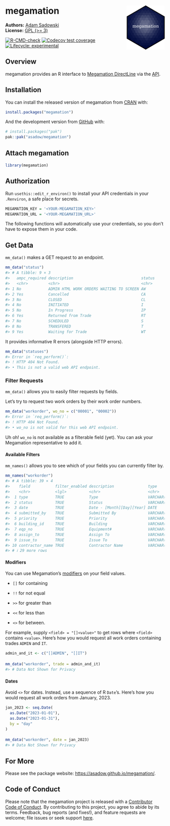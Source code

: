 
# megamation <a href="https://asadow.github.io/megamation/"><img src="man/figures/logo.png" alt="megamation website" align="right" height="139"/></a>

**Authors:** [Adam Sadowski](https://adams.quarto.pub/w/)<br/>
**License:** [GPL (\>= 3)](https://www.gnu.org/licenses/licenses.html)

<!-- badges: start -->

[![R-CMD-check](https://github.com/asadow/megamation/actions/workflows/R-CMD-check.yaml/badge.svg)](https://github.com/asadow/megamation/actions/workflows/R-CMD-check.yaml)
[![Codecov test
coverage](https://codecov.io/gh/asadow/megamation/branch/master/graph/badge.svg)](https://app.codecov.io/gh/asadow/megamation?branch=master)
[![Lifecycle:
experimental](https://img.shields.io/badge/lifecycle-experimental-orange.svg)](https://lifecycle.r-lib.org/articles/stages.html#experimental)
<!-- badges: end -->

## Overview

megamation provides an R interface to [Megamation
DirectLine](https://megamation.com/) via the
[API](https://apidocs.megamation.com/).

## Installation

You can install the released version of megamation from
[CRAN](https://cran.r-project.org/) with:

``` r
install.packages("megamation")
```

And the development version from [GitHub](https://github.com/) with:

``` r
# install.packages("pak")
pak::pak("asadow/megamation")
```

## Attach megamation

``` r
library(megamation)
```

## Authorization

Run `usethis::edit_r_environ()` to install your API credentials in your
`.Renviron`, a safe place for secrets.

``` r
MEGAMATION_KEY = '<YOUR-MEGAMATION_KEY>'
MEGAMATION_URL = '<YOUR-MEGAMATION_URL>'
```

The following functions will automatically use your credentials, so you
don’t have to expose them in your code.

## Get Data

`mm_data()` makes a GET request to an endpoint.

``` r
mm_data("status")
#> # A tibble: 9 × 3
#>   ampc_required description                              status
#>   <chr>         <chr>                                    <chr> 
#> 1 No            ADMIN HTML WORK ORDERS WAITING TO SCREEN AW    
#> 2 Yes           Cancelled                                CA    
#> 3 No            CLOSED                                   CL    
#> 4 No            INITIATED                                I     
#> 5 No            In Progress                              IP    
#> 6 Yes           Returned from Trade                      RT    
#> 7 No            SCHEDULED                                S     
#> 8 No            TRANSFERED                               T     
#> 9 Yes           Waiting for Trade                        WT
```

It provides informative R errors (alongside HTTP errors).

``` r
mm_data("statuses")
#> Error in `req_perform()`:
#> ! HTTP 404 Not Found.
#> • This is not a valid web API endpoint.
```

### Filter Requests

`mm_data()` allows you to easily filter requests by fields.

Let’s try to request two work orders by their work order numbers.

``` r
mm_data("workorder", wo_no = c("00001", "00002"))
#> Error in `req_perform()`:
#> ! HTTP 404 Not Found.
#> • wo_no is not valid for this web API endpoint.
```

Uh oh! `wo_no` is not available as a filterable field (yet). You can ask
your Megamation representative to add it.

#### Available Filters

`mm_names()` allows you to see which of your fields you can
currently filter by.

``` r
mm_names("workorder")
#> # A tibble: 39 × 4
#>    field           filter_enabled description               type          
#>    <chr>           <lgl>          <chr>                     <chr>         
#>  1 type            TRUE           Type                      VARCHAR(65531)
#>  2 status          TRUE           Status                    VARCHAR(65531)
#>  3 date            TRUE           Date - [Month][Day][Year] DATE          
#>  4 submitted_by    TRUE           Submitted By              VARCHAR(65531)
#>  5 priority        TRUE           Priority                  VARCHAR(65531)
#>  6 building_id     TRUE           Building                  VARCHAR(65531)
#>  7 eqp_no          TRUE           Equipment#                VARCHAR(65531)
#>  8 assign_to       TRUE           Assign To                 VARCHAR(65531)
#>  9 issue_to        TRUE           Issue To                  VARCHAR(65531)
#> 10 contractor_name TRUE           Contractor Name           VARCHAR(255)  
#> # ℹ 29 more rows
```

#### Modifiers

You can use Megamation’s [modifiers](https://apidocs.megamation.com/) on
your field values.

- `[]` for containing

- `!!` for not equal

- `>>` for greater than

- `<<` for less than

- `<>` for between.

For example, supply `<field> = "[]<value>"` to get rows where `<field>`
contains `<value>`. Here’s how you would request all work orders
containing trades `ADMIN` and `IT`.

``` r
admin_and_it <- c("[]ADMIN", "[]IT")

mm_data("workorder", trade = admin_and_it)
#> # Data Not Shown for Privacy
```

#### Dates

Avoid `<>` for dates. Instead, use a sequence of R `Date`’s. Here’s how
you would request all work orders from January, 2023.

``` r
jan_2023 <- seq.Date(
  as.Date("2023-01-01"),
  as.Date("2023-01-31"),
  by = "day"
)

mm_data("workorder", date = jan_2023)
#> # Data Not Shown for Privacy
```

## For More

Please see the package website: <https://asadow.github.io/megamation/>.

## Code of Conduct

Please note that the megamation project is released with a [Contributor
Code of
Conduct](https://asadow.github.io/megamation/CODE_OF_CONDUCT.html). By
contributing to this project, you agree to abide by its terms. Feedback,
bug reports (and fixes!), and feature requests are welcome; file issues
or seek support [here](https://github.com/asadow/megamation/issues).
